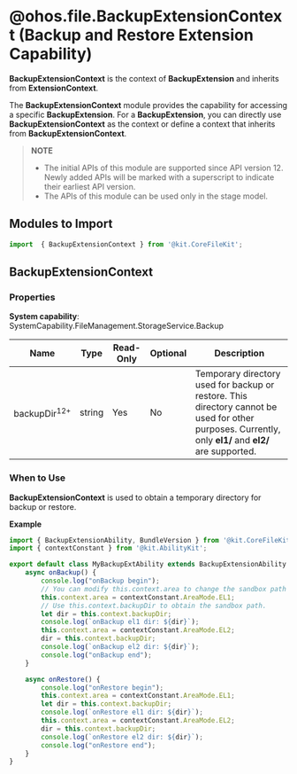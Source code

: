 # @ohos.file.BackupExtensionContext (Backup and Restore Extension Capability)

**BackupExtensionContext** is the context of **BackupExtension** and inherits from **ExtensionContext**.

The **BackupExtensionContext** module provides the capability for accessing a specific **BackupExtension**. For a **BackupExtension**, you can directly use **BackupExtensionContext** as the context or define a context that inherits from **BackupExtensionContext**.

> **NOTE**
>
>  - The initial APIs of this module are supported since API version 12. Newly added APIs will be marked with a superscript to indicate their earliest API version.
>  - The APIs of this module can be used only in the stage model.

## Modules to Import

```ts
import  { BackupExtensionContext } from '@kit.CoreFileKit';
```

## BackupExtensionContext

### Properties

**System capability**: SystemCapability.FileManagement.StorageService.Backup

| Name| Type| Read-Only| Optional| Description|
| -------- | -------- |-------| -------- | -------- |
| backupDir<sup>12+</sup> | string | Yes| No| Temporary directory used for backup or restore. This directory cannot be used for other purposes. Currently, only **el1/** and **el2/** are supported.|

### When to Use
**BackupExtensionContext** is used to obtain a temporary directory for backup or restore.

**Example**

```ts
import { BackupExtensionAbility, BundleVersion } from '@kit.CoreFileKit';
import { contextConstant } from '@kit.AbilityKit';

export default class MyBackupExtAbility extends BackupExtensionAbility {
    async onBackup() {
        console.log("onBackup begin");
        // You can modify this.context.area to change the sandbox path corresponding to el1/ or el2/.
        this.context.area = contextConstant.AreaMode.EL1;
        // Use this.context.backupDir to obtain the sandbox path.
        let dir = this.context.backupDir;
        console.log(`onBackup el1 dir: ${dir}`);
        this.context.area = contextConstant.AreaMode.EL2;
        dir = this.context.backupDir;
        console.log(`onBackup el2 dir: ${dir}`);
        console.log("onBackup end");
    }

    async onRestore() {
        console.log("onRestore begin");
        this.context.area = contextConstant.AreaMode.EL1;
        let dir = this.context.backupDir;
        console.log(`onRestore el1 dir: ${dir}`);
        this.context.area = contextConstant.AreaMode.EL2;
        dir = this.context.backupDir;
        console.log(`onRestore el2 dir: ${dir}`);
        console.log("onRestore end");
    }
}
```
